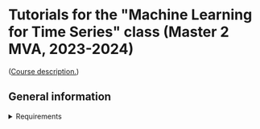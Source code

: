 # Tutorials for the "Machine Learning for Time Series" class (Master 2 MVA, 2023-2024)

([Course description.](http://www.laurentoudre.fr/ast.html))

## General information

<details>
<summary>Requirements</summary>

These tutorials use Python 3 (version 3.6 at least) and [Jupyter notebooks](https://jupyter.org/).
You will also need several Python packages that are listed in `requirements.txt` files in the relevant folders.

### With  `pip`
All packages can be installed using `pip install package_name`.

### With `conda`

Most packages should also be available through `conda`, but a few are not.
